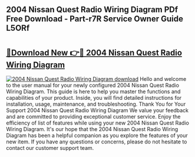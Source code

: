 ## 2004 Nissan Quest Radio Wiring Diagram PDf Free Download - Part-r7R Service Owner Guide L5ORf

# <h2><a href="http://dfi8fx.blite.top/?on=2004+Nissan+Quest+Radio+Wiring+Diagram">🔗Download New 👉🔴 2004 Nissan Quest Radio Wiring Diagram</a></h2>

[![2004 Nissan Quest Radio Wiring Diagram download](https://i.imgur.com/lujVjoI.png)](http://dfi8fx.blite.top/?on=2004+Nissan+Quest+Radio+Wiring+Diagram)
Hello and welcome to the user manual for your newly configured 2004 Nissan Quest Radio Wiring Diagram. This guide is here to help you master the functions and capabilities of your product. Inside, you will find detailed instructions for installation, usage, maintenance, and troubleshooting. Thank You for Your Support 2004 Nissan Quest Radio Wiring Diagram We value your feedback and are committed to providing exceptional customer service. Enjoy the efficiency of list of features while using your new 2004 Nissan Quest Radio Wiring Diagram. It's our hope that the 2004 Nissan Quest Radio Wiring Diagram has been a helpful companion as you explore the features of your new item. If you have any questions or concerns, please do not hesitate to contact our customer support team.
